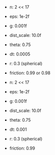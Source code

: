 - n: 2 << 17
- eps: 1e-2f
- g: 0.001f
- dist_scale: 10.0f
- theta: 0.75
- dt: 0.0005
- r: 0.3 (spherical)
- friction: 0.99 or 0.98

- n: 2 << 17
- eps: 1e-2f
- g: 0.001f
- dist_scale: 10.0f
- theta: 0.75
- dt: 0.001
- r: 0.3 (spherical)
- friction: 0.99




